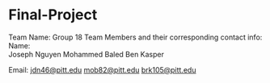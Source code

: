 # Final-Project

Team Name: Group 18
Team Members and their corresponding contact info:
Name:             
Joseph Nguyen
Mohammed Baled
Ben Kasper

Email:
jdn46@pitt.edu
mob82@pitt.edu
brk105@pitt.edu